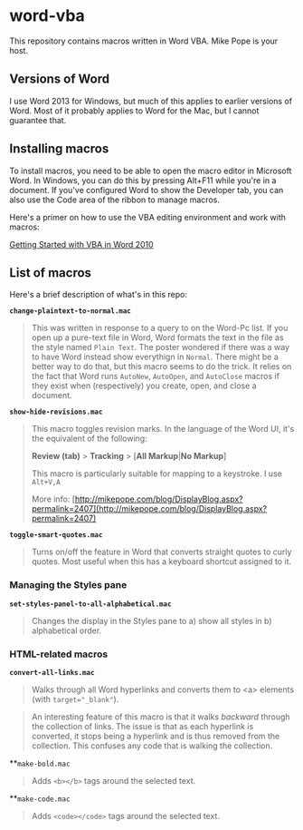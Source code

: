 # word-vba
This repository contains macros written in Word VBA. Mike Pope is your host.

## Versions of Word
I use Word 2013 for Windows, but much of this applies to earlier versions of Word. Most of it probably applies to Word for the Mac, but I cannot guarantee that.

## Installing macros
To install macros, you need to be able to open the macro editor in Microsoft Word. In Windows, you can do this by pressing Alt+F11 while you're in a document. If you've configured Word to show the Developer tab, you can also use the Code area of the ribbon to manage macros.

Here's a primer on how to use the VBA editing environment and work with macros:

[Getting Started with VBA in Word 2010](https://msdn.microsoft.com/en-us/library/office/ff604039(v=office.14).aspx)

## List of macros
Here's a brief description of what's in this repo:

**`change-plaintext-to-normal.mac`**

> This was written in response to a query to on the Word-Pc list. If you open up a pure-text file in Word, Word formats the text in the file as the style named `Plain Text`. The poster wondered if there was a way to have Word instead show everythign in `Normal`. There might be a better way to do that, but this macro seems to do the trick. It relies on the fact that Word runs `AutoNew`, `AutoOpen`, and `AutoClose` macros if they exist when (respectively) you create, open, and close a document.


**`show-hide-revisions.mac`**

> This macro toggles revision marks. In the language of the Word UI, it's the equivalent of the following:
>
> **Review (tab)** &gt; **Tracking** &gt; [**All Markup**|**No Markup**]
>
> This macro is particularly suitable for mapping to a keystroke. I use  `Alt+V,A`
>
> More info: [http://mikepope.com/blog/DisplayBlog.aspx?permalink=2407](http://mikepope.com/blog/DisplayBlog.aspx?permalink=2407)


**`toggle-smart-quotes.mac`**

>Turns on/off the feature in Word that converts straight quotes to curly quotes. Most useful when this has a keyboard shortcut assigned to it.


### Managing the Styles pane
**`set-styles-panel-to-all-alphabetical.mac`**

>Changes the display in the Styles pane to a) show all styles in b) alphabetical order.


### HTML-related macros
**`convert-all-links.mac`**

>Walks through all Word hyperlinks and converts them to &lt;a&gt; elements (with `target="_blank"`).

>An interesting feature of this macro is that it walks *backward* through the collection of links. The issue is that as each hyperlink is converted, it stops being a hyperlink and is thus removed from the collection. This confuses any code that is walking the collection.   


**`make-bold.mac`


>Adds `<b></b>` tags around the selected text.


**`make-code.mac`


>Adds `<code></code>` tags around the selected text.

